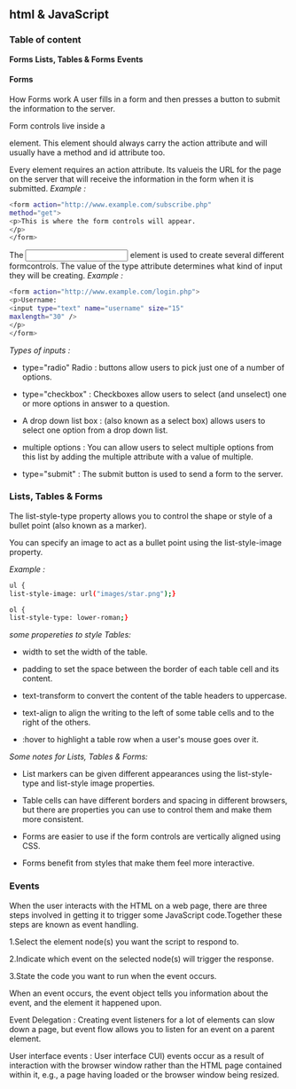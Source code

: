 ## html & JavaScript
### Table of content

**Forms**
**Lists, Tables & Forms**
**Events**

#### Forms
How Forms work A user fills in a form and then presses a button to submit the information to the server.

Form controls live inside a <form> element. This element should always carry the action attribute and will usually have a method and id attribute too.
  
Every <form> element requires an action attribute. Its valueis the URL for the page on the server that will receive the information in the form when it is submitted.
*Example :*
  
 ```bash
<form action="http://www.example.com/subscribe.php"
method="get">
<p>This is where the form controls will appear.
</p>
</form>
```
The <input> element is used to create several different formcontrols. The value of the type attribute determines what kind of input they will be creating.
*Example :*

 ```bash
<form action="http://www.example.com/login.php">
<p>Username:
<input type="text" name="username" size="15"
maxlength="30" />
</p>
</form>
```
*Types of inputs :*

- type="radio" Radio : buttons allow users to pick just one of a number of options.
 
- type="checkbox" :  Checkboxes allow users to select (and unselect) one or more options in answer to a question.
 
- A drop down list  box :  (also known as a select box) allows users to select one option from a drop down list.
 
- multiple options : You can allow users to select multiple options from this list by adding the multiple attribute with a value of multiple.

- type="submit" : The submit button is used to send a form to the server.


### Lists, Tables & Forms

The list-style-type property allows you to control the shape or style of a bullet point (also known as a marker).

You can specify an image to act as a bullet point using the list-style-image property.

*Example :*

 ```bash
ul {
list-style-image: url("images/star.png");}

ol {
list-style-type: lower-roman;}
```

*some propereties to style Tables:*

- width to set the width of the table.

- padding to set the space between the border of each table cell and its content.

- text-transform to convert the content of the table headers to uppercase.

- text-align to align the writing to the left of some table cells and to the right of the others.

- :hover to highlight a table row when a user's mouse goes over it.

*Some notes for Lists, Tables & Forms:*

- List markers can be given different appearances using the list-style-type and list-style image properties.

- Table cells can have different borders and spacing in different browsers, but there are properties you can use to control them and make them more consistent.

- Forms are easier to use if the form controls are vertically aligned using CSS.

- Forms benefit from styles that make them feel more interactive.

### Events

When the user interacts with the HTML on a web page, there are three steps involved in getting it to trigger some JavaScript code.Together these steps are known as event handling.

1.Select the element node(s) you want the script to respond to.

2.Indicate which event on the selected node(s) will trigger the response.

3.State the code you want to run when the event occurs.

When an event occurs, the event object tells you information about the event, and the element it happened upon.

Event Delegation : Creating event listeners for a lot of elements can slow down a page, but event flow allows you to listen for an event on a parent element.

User interface events : User interface CUI) events occur as a result of interaction with the browser window rather than the HTML page contained within it, e.g., a page having loaded or the browser window being resized.


































